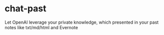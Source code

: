# chat-past
Let OpenAI leverage your private knowledge, which presented in your past notes like txt/md/html and Evernote
